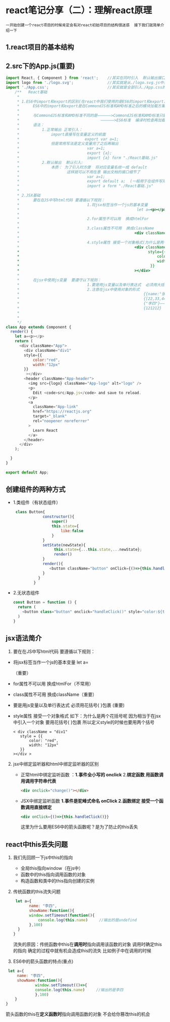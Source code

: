 # react笔记分享（二）：理解react原理

`一开始创建一个react项目的时候肯定会有对react初始项目的结构很迷惑  接下我们就简单介绍一下`

## 1.react项目的基本结构

## 2.src下的App.js(重要)

```javascript
import React, { Component } from 'react';    //其实在同时引入  默认输出接口React  和其他正常接口{Component}     
import logo from './logo.svg';               //其实就是从./logo.svg.js中获取  logo 路径名变量
import './App.css';                          //其实就是全部引入./App.css的所有东西
    /**   React基础
     * 
     * 1.ES6中import和export的区别(在react中我们使用的是ES6的import和export)
     *      ES6中的import和export是在CommondJS标准和AMD标准之后的模块加载方案
     * 
     *      与CommondJS标准和AMD标准不同的是——————>CommondJS标准和AMD标准只能运行时检查再加载
     *                                    ——————>ES6标准  编译时检查再加载
     *      语法：
     *          1.正常输出 正常引入：
     *              import直接写在变量定义的前面 
     *                             export var a=1;
     *              但是常用写法是定义变量完了之后再输出
     *                              var a=1;
     *                              export {a};   
     *                              import {a} form "./React基础.js"
     *          2.默认输出  默认引入:
     *              本质： 为了引入时方便  将对应变量名统一成 default  
     *                     这样就可以不用在意 输出文档的接口细节了
     *                              var a=1;
     *                              export default a;  (一般用于在组件写完之后 将组件默认输出)
     *                              import a form "./React基础.js"
     *              
     * 2.JSX基础
     *      要在在JS中写html代码 要遵循以下规则：
     *                              1.将jsx标签当作一个js的基本变量
     *                                                    let a=<p></p>
     * 
     *                              2.for属性不可以用  换成htmlFor
     * 
     *                              3.class属性不可用  换成className
     *                                                   <div className="div1"></div>
     * 
     *                              4.style属性 接受一个对象格式(为什么是两个大括号  请参见下一条)
     *                                                   <div className="div1"
     *                                                         style={{
     *                                                             color:"red",
     *                                                             width:"12px"
     *                                                          }}
     *                                                   ></div>
     *                                                  
     *      在jsx中使用js变量  要遵守以下规则：
     *                              1.要是用js变量以及单行表达式  必须用大括号{}
     *                              2.注意在jsx中使用对象的形式
     *                                                       {{name:"张三"}}
     *                                                       {[22,33,44,]}
     *                                                       {"李四"}————————只不过在jsx中可以直接用字符串
     *                                                       {121212}
     *          
     *      
     */
class App extends Component {
  render() {
    let a=<p></p>
    return (
      <div className="App">           
        <div className="div1"
        style={{
            color:"red",
            width:"12px"
        }}
         ></div>
        <header className="App-header">
          <img src={logo} className="App-logo" alt="logo" />
          <p>
            Edit <code>src/App.js</code> and save to reload.
          </p>
          <a
            className="App-link"
            href="https://reactjs.org"
            target="_blank"
            rel="noopener noreferrer"
          >
            Learn React
          </a>
        </header>
      </div>
    );                                                                                       

  }
}
                                                                                          
export default App;

```

## 创建组件的两种方式

- 1.类组件（有状态组件）

  ```javascript
   class Button{
               constructor(){
                   super()
                   this.state={
                       like:false
                   }
               }
               setState(newState){
                    this.state={...this.state,...newState};
                    render()
               }
               render(){
                  <button className="button" onClick={()=>{this.handleClick()}}>						{this.state.like?"已赞":"点赞"}</button>
               }
             }
           }
  ```

- 2.无状态组件

  ```javascript
  const Button = function () {
    return (
      <button class="button" onclick="handleClick()" style="color:${this.state.like?" 	red":"black"}" > ${ this.state.like ? "已赞" : "点赞" }</button >
    )
  }
  ```

## jsx语法简介

1.  要在在JS中写html代码 要遵循以下规则：

   -  将jsx标签当作一个js的基本变量  let a=<p></p>（重要）

   - for属性不可以用  换成htmlFor（不常用）

   - class属性不可用  换成className（重要）

   -  要是用js变量以及单行表达式  必须用花括号{ }包裹  (重要)

   - style属性 接受一个对象格式    如下：为什么是两个花括号呢  因为相当于在jsx中引入一个对象  要用花括号{ }包裹    所以定义style的时候也要用两个括号

     ```
     < div className = "div1"
     	style = {{
       		color: "red",
         	width: "12px"
     	}}
     ></div >
     ```

   

2. jsx中绑定监听器和html中绑定监听器的区别

   - 正常html中绑定监听函数  ：**1.事件全小写的  onclick**        2.**绑定函数  用函数调用调用字符串代表**

     ```html
     <div onclick="change()"></div>
     ```

     

   - JSX中绑定监听函数      **1.事件是驼峰式命名 onClick    2.函数绑定  接受一个函数调用直接绑定**

     ```jsx
     <div onClick={()=>{this.handleClick()}}
     ```

     这里为什么要用ES6中的箭头函数呢？是为了防止的this丢失

## react中this丢失问题

1. 我们先回顾一下js中this的指向

   - 全局this指向window（在js中）
   -  函数中的this指向调用函数的对象
   -  构造函数和类中的this指向创建的实例

2. 传统函数的this流失问题

   ```javascript
    let a={
          name: "李四",
          showName:function(){
          window.setTimeout(function(){
              console.log(this.name)     //输出的是undefind
          },100)
     }
   }
   ```

    流失的原因：传统函数中this在**调用时**指向调用该函数的对象  调用时确定this的指向  确定的过程中就有机会造成this的流失   比如例子中在调用的时候

3.  ES6中的箭头函数的特点(重点)

   ```javascript
    let a={
        name: "李四",
        showName:function(){
             	window.setTimeout(()=>{
              	console.log(this.name)     //输出的是李四
          		},100)
       }
   }
   ```

   箭头函数的this在**定义函数时**指向调用函数的对象  不会给你篡改this的机会